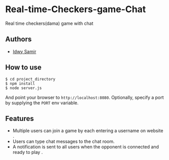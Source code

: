 # Real-time-Checkers-game-Chat
Real time checkers(dama) game with chat 

## Authors

* [Idwy Samir](https://github.com/samir-)

## How to use

```
$ cd project_directory
$ npm install
$ node server.js
```
And point your browser to `http://localhost:8080`. Optionally, specify
a port by supplying the `PORT` env variable.

## Features

- Multiple users can join a game by each entering a  username
on website .
- Users can type chat messages to the chat room.
- A notification is sent to all users when the opponent is connected and ready to play . 
